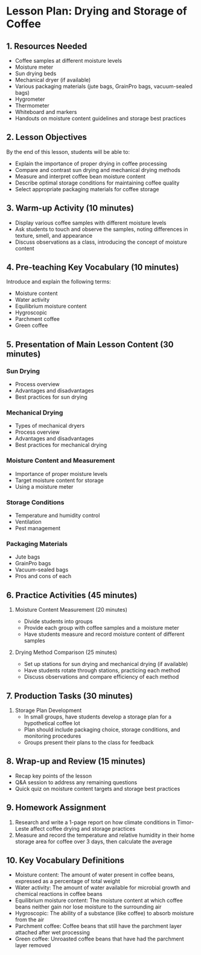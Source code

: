 # Lesson Plan: Drying and Storage of Coffee

## 1. Resources Needed

- Coffee samples at different moisture levels
- Moisture meter
- Sun drying beds
- Mechanical dryer (if available)
- Various packaging materials (jute bags, GrainPro bags, vacuum-sealed bags)
- Hygrometer
- Thermometer
- Whiteboard and markers
- Handouts on moisture content guidelines and storage best practices

## 2. Lesson Objectives

By the end of this lesson, students will be able to:
- Explain the importance of proper drying in coffee processing
- Compare and contrast sun drying and mechanical drying methods
- Measure and interpret coffee bean moisture content
- Describe optimal storage conditions for maintaining coffee quality
- Select appropriate packaging materials for coffee storage

## 3. Warm-up Activity (10 minutes)

- Display various coffee samples with different moisture levels
- Ask students to touch and observe the samples, noting differences in texture, smell, and appearance
- Discuss observations as a class, introducing the concept of moisture content

## 4. Pre-teaching Key Vocabulary (10 minutes)

Introduce and explain the following terms:
- Moisture content
- Water activity
- Equilibrium moisture content
- Hygroscopic
- Parchment coffee
- Green coffee

## 5. Presentation of Main Lesson Content (30 minutes)

### Sun Drying
- Process overview
- Advantages and disadvantages
- Best practices for sun drying

### Mechanical Drying
- Types of mechanical dryers
- Process overview
- Advantages and disadvantages
- Best practices for mechanical drying

### Moisture Content and Measurement
- Importance of proper moisture levels
- Target moisture content for storage
- Using a moisture meter

### Storage Conditions
- Temperature and humidity control
- Ventilation
- Pest management

### Packaging Materials
- Jute bags
- GrainPro bags
- Vacuum-sealed bags
- Pros and cons of each

## 6. Practice Activities (45 minutes)

1. Moisture Content Measurement (20 minutes)
   - Divide students into groups
   - Provide each group with coffee samples and a moisture meter
   - Have students measure and record moisture content of different samples

2. Drying Method Comparison (25 minutes)
   - Set up stations for sun drying and mechanical drying (if available)
   - Have students rotate through stations, practicing each method
   - Discuss observations and compare efficiency of each method

## 7. Production Tasks (30 minutes)

1. Storage Plan Development
   - In small groups, have students develop a storage plan for a hypothetical coffee lot
   - Plan should include packaging choice, storage conditions, and monitoring procedures
   - Groups present their plans to the class for feedback

## 8. Wrap-up and Review (15 minutes)

- Recap key points of the lesson
- Q&A session to address any remaining questions
- Quick quiz on moisture content targets and storage best practices

## 9. Homework Assignment

1. Research and write a 1-page report on how climate conditions in Timor-Leste affect coffee drying and storage practices
2. Measure and record the temperature and relative humidity in their home storage area for coffee over 3 days, then calculate the average

## 10. Key Vocabulary Definitions

- Moisture content: The amount of water present in coffee beans, expressed as a percentage of total weight
- Water activity: The amount of water available for microbial growth and chemical reactions in coffee beans
- Equilibrium moisture content: The moisture content at which coffee beans neither gain nor lose moisture to the surrounding air
- Hygroscopic: The ability of a substance (like coffee) to absorb moisture from the air
- Parchment coffee: Coffee beans that still have the parchment layer attached after wet processing
- Green coffee: Unroasted coffee beans that have had the parchment layer removed